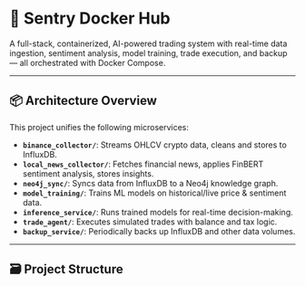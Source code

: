 # 🧠 Sentry Docker Hub

A full-stack, containerized, AI-powered trading system with real-time data ingestion, sentiment analysis, model training, trade execution, and backup — all orchestrated with Docker Compose.

---

## 📦 Architecture Overview

This project unifies the following microservices:

- **`binance_collector/`**: Streams OHLCV crypto data, cleans and stores to InfluxDB.
- **`local_news_collector/`**: Fetches financial news, applies FinBERT sentiment analysis, stores insights.
- **`neo4j_sync/`**: Syncs data from InfluxDB to a Neo4j knowledge graph.
- **`model_training/`**: Trains ML models on historical/live price & sentiment data.
- **`inference_service/`**: Runs trained models for real-time decision-making.
- **`trade_agent/`**: Executes simulated trades with balance and tax logic.
- **`backup_service/`**: Periodically backs up InfluxDB and other data volumes.

---

## 🗃 Project Structure

